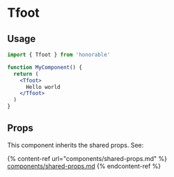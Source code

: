 # Tfoot

## Usage

```jsx
import { Tfoot } from 'honorable'

function MyComponent() {
  return (
    <Tfoot>
      Hello world
    </Tfoot>
  )
}
```

## Props

This component inherits the shared props. See:

{% content-ref url="components/shared-props.md" %}
[components/shared-props.md](components/shared-props.md)
{% endcontent-ref %}

